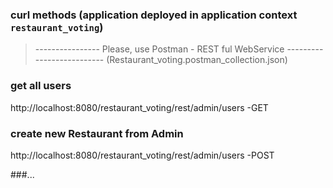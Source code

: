 ### curl methods (application deployed in application context `restaurant_voting`)

> ---------------- Please, use Postman - REST ful WebService --------------------------
>                        (Restaurant_voting.postman_collection.json)

### get all users
http://localhost:8080/restaurant_voting/rest/admin/users  -GET

### create new Restaurant from Admin
http://localhost:8080/restaurant_voting/rest/admin/users  -POST

###...